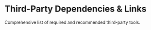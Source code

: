 # Third-Party Dependencies & Links

Comprehensive list of required and recommended third-party tools.